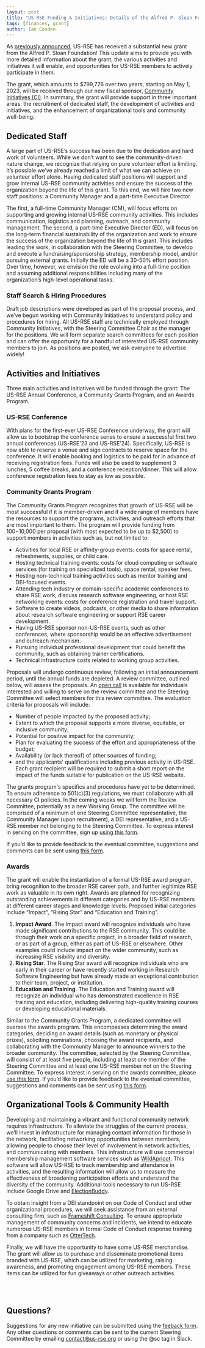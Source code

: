 ```yaml
---
layout: post
title: "US-RSE Funding & Initiatives: Details of the Alfred P. Sloan Foundation Grant"
tags: [finances, grant]
author: Ian Cosden
---
```


As [previously announced](https://us-rse.org/2023-03-27-grant-announcement/), US-RSE has received a substantial new grant from the Alfred P. Sloan Foundation! 
This update aims to provide you with more detailed information about the grant, the various activities and initiatives it will enable, and opportunities for US-RSE members to actively participate in them.

The grant, which amounts to $799,776 over two years, starting on May 1, 2023, will be received through our new fiscal sponsor, [Community Initiatives (CI)](https://communityin.org/). 
In summary, the grant will provide support in three important areas: the recruitment of dedicated staff, the development of activities and initiatives, and the enhancement of organizational tools and community well-being.

## Dedicated Staff

A large part of US-RSE’s success has been due to the dedication and hard work of volunteers. 
While we don’t want to see the community-driven nature change, we recognize that relying on pure volunteer effort is limiting. 
It’s possible we’ve already reached a limit of what we can achieve on volunteer effort alone. 
Having dedicated staff positions will support and grow internal US-RSE community activities and ensure the success of the organization beyond the life of this grant. 
To this end, we will hire two new staff positions: a Community Manager and a part-time Executive Director. 

The first, a full-time Community Manager (CM), will focus efforts on supporting and growing internal US-RSE community activities. 
This includes communication, logistics and planning, outreach, and community management. 
The second, a part-time Executive Director (ED), will focus on the long-term financial sustainability of the organization and work to ensure the success of the organization beyond the life of this grant. 
This includes leading the work, in collaboration with the Steering Committee, to develop and execute a fundraising/sponsorship strategy, membership model, and/or pursuing external grants. 
Initially the ED will be a 30-50% effort position. 
Over time, however, we envision the role evolving into a full-time position and assuming additional responsibilities including many of the organization’s high-level operational tasks. 

### Staff Search & Hiring Procedures

Draft job descriptions were developed as part of the proposal process, and we’ve begun working with Community Initiatives to understand policy and procedures for hiring. 
All US-RSE staff are technically employed through Community Initiatives, with the Steering Committee Chair as the manager for the positions. 
We will form separate search committees for each position and can offer the opportunity for a handful of interested US-RSE community members to join. 
As positions are posted, we ask everyone to advertise widely!

## Activities and Initiatives

Three main activities and initiatives will be funded through the grant: The US-RSE Annual Conference, a Community Grants Program, and an Awards Program. 

### US-RSE Conference

With plans for the first-ever US-RSE Conference underway, the grant will allow us to bootstrap the conference series to ensure a successful first two annual conferences (US-RSE’23 and US-RSE’24). 
Specifically, US-RSE is now able to reserve a venue and sign contracts to reserve space for the conference. 
It will enable booking and logistics to be paid for in advance of receiving registration fees. 
Funds will also be used to supplement 3 lunches, 5 coffee breaks, and a conference reception/dinner. 
This will allow conference registration fees to stay as low as possible. 

### Community Grants Program

The Community Grants Program recognizes that growth of US-RSE will be most successful if it is member-driven and if a wide range of members have the resources to support the programs, activities, and outreach efforts that are most important to them. 
The program will provide funding from $100-$10,000 per proposal (with most expected to be up to $2,500) to support members in activities such as, but not limited to:
* Activities for local RSE or affinity-group events: costs for space rental, refreshments, supplies, or child care.
* Hosting technical training events: costs for cloud computing or software services (for training on specialized tools), space rental, speaker fees.
* Hosting non-technical training activities such as mentor training and DEI-focused events.
* Attending tech industry or domain-specific academic conferences to share RSE work, discuss research software engineering, or host RSE networking events: costs for conference registration and travel support.
* Software to create videos, podcasts, or other media to share information about research software engineering or support RSE career development.
* Having US-RSE sponsor non-US-RSE events, such as other conferences, where sponsorship would be an effective advertisement and outreach mechanism. 
* Pursuing individual professional development that could benefit the community, such as obtaining trainer certifications.
* Technical infrastructure costs related to working group activities.

Proposals will undergo continuous review, following an initial announcement period, until the annual funds are depleted. 
A review committee, outlined below, will assess the proposals. 
An [open call](https://forms.gle/Wj7S6Su7Vv2s7UVD7) is available for individuals interested and willing to serve on the review committee and the Steering Committee will select members for this review committee. 
The evaluation criteria for proposals will include:
* Number of people impacted by the proposed activity;
* Extent to which the proposal supports a more diverse, equitable, or inclusive community;
* Potential for positive impact for the community;
* Plan for evaluating the success of the effort and appropriateness of the budget;
* Availability (or lack thereof) of other sources of funding;
* and the applicants' qualifications including previous activity in US-RSE. 
Each grant recipient will be required to submit a short report on the impact of the funds suitable for publication on the US-RSE website. 


The grants program's specifics and procedures have yet to be determined. 
To ensure adherence to 501(c)(3) regulations, we must collaborate with all necessary CI policies. 
In the coming weeks we will form the Review Committee, potentially as a new Working Group. 
The committee will be comprised of a minimum of one Steering Committee representative, the Community Manager (upon recruitment), a DEI representative, and a US-RSE member not belonging to the Steering Committee. 
To express interest in serving on the committee, sign up [using this form](https://forms.gle/Wj7S6Su7Vv2s7UVD7). 

If you’d like to provide feedback to the eventual committee, suggestions and comments can be sent using [this form](https://docs.google.com/forms/d/e/1FAIpQLSeaaHd3iR28R2t4_DU5vWJ8zgAuzUm51fOlPicEVsG2zDYq9w/viewform).

### Awards

The grant will enable the instantiation of a formal US-RSE award program, bring recognition to the broader RSE career path, and further legitimize RSE work as valuable in its own right. 
Awards are planned for recognizing outstanding achievements in different categories and by US-RSE members at different career stages and knowledge levels. 
Proposed initial categories include “Impact”, “Rising Star” and “Education and Training”.

1. **Impact Award**. The Impact award will recognize individuals who have made significant contributions to the RSE community. This could be through their work on a specific project, in a broader field of research, or as part of a group, either as part of US-RSE or elsewhere. Other examples could include impact on the wider community, such as increasing RSE visibility and diversity.
1. **Rising Star**. The Rising Star award will recognize individuals who are early in their career or have recently started working in Research Software Engineering but have already made an exceptional contribution to their team, project, or institution.
1. **Education and Training**. The Education and Training award will recognize an individual who has demonstrated excellence in RSE training and education, including delivering high-quality training courses or developing educational materials.


Similar to the Community Grants Program, a dedicated committee will oversee the awards program. 
This encompasses determining the award categories, deciding on award details (such as monetary or physical prizes), soliciting nominations, choosing the award recipients, and collaborating with the Community Manager to announce winners to the broader community.
The committee, selected by the Steering Committee, will consist of at least five people, including at least one member of the Steering Committee and at least one US-RSE member not on the Steering Committee. 
To express interest in serving on the awards committee, please [use this form](https://forms.gle/yPdB36NfY2KCHvXT7).
If you’d like to provide feedback to the eventual committee, suggestions and comments can be sent using [this form](https://docs.google.com/forms/d/e/1FAIpQLSeaaHd3iR28R2t4_DU5vWJ8zgAuzUm51fOlPicEVsG2zDYq9w/viewform).


## Organizational Tools & Community Health

Developing and maintaining a vibrant and functional community network requires infrastructure. 
To alleviate the struggles of the current process, we’ll invest in infrastructure for managing contact information for those in the network, facilitating networking opportunities between members, allowing people to choose their level of involvement in network activities, and communicating with members. 
This infrastructure will use commercial membership management software services such as [WildApricot](https://www.wildapricot.com/). 
This software will allow US-RSE to track membership and attendance in activities, and the resulting information will allow us to measure the effectiveness of broadening participation efforts and understand the diversity of the community. 
Additional tools necessary to run US-RSE include Google Drive and [ElectionBuddy](https://electionbuddy.com/).

To obtain insight from a DEI standpoint on our Code of Conduct and other organizational procedures, we will seek assistance from an external consulting firm, such as [Frameshift Consulting](https://frameshiftconsulting.com/). 
To ensure appropriate management of community concerns and incidents, we intend to educate numerous US-RSE members in formal Code of Conduct response training from a company such as [OtterTech](https://otter.technology/).

Finally, we will have the opportunity to have some US-RSE merchandise. 
The grant will allow us to purchase and disseminate promotional items branded with US-RSE, which can be utilized for marketing, raising awareness, and promoting engagement among US-RSE members. These items can be utilized for fun giveaways or other outreach activities.

</br>
</br>

## Questions? 

Suggestions for any new initiative can be submitted using the [feeback form](https://docs.google.com/forms/d/e/1FAIpQLSeaaHd3iR28R2t4_DU5vWJ8zgAuzUm51fOlPicEVsG2zDYq9w/viewform).
Any other questions or comments can be sent to the current Steering Committee by emailing [contact@us-rse.org](mailto:contact@us-rse.org) or using the @sc tag in Slack. 

